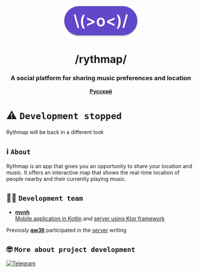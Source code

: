 <div align="center">
  
<img src="emoji.png" alt="Rythmap Logo" width="200"/>

# /rythmap/
### A social platform for sharing music preferences and location

<strong>[Русский](https://github.com/Rythmap/.github/blob/main/profile/README_ru.md)</strong>

</div>

# ⚠️ `Development stopped`
Rythmap will be back in a different look

## ℹ️ `About`
Rythmap is an app that gives you an opportunity to share your location and music. It offers an interactive map that shows the real-time location of people nearby and their currently playing music.

## 🧑‍💻 `Development team`
- [**mvnh**](https://github.com/mvnh)  
[Mobile application in Kotlin](https://github.com/Rythmap/client-kt) and [server using Ktor framework](https://github.com/Rythmap/server-kt)

Previosly [**qw3ll**](https://github.com/alexpervushin) participated in the [server](https://github.com/Rythmap/server-py-legacy) writing

## 🤓 `More about project development`
[![Telegram](https://img.shields.io/badge/Telegram-2CA5E0?style=for-the-badge&logo=telegram&logoColor=white)](https://t.me/Rythmap)
